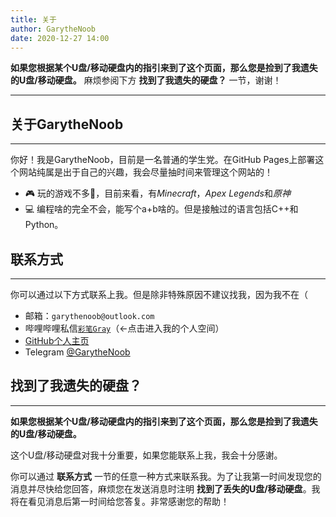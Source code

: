 ```yaml
---
title: 关于
author: GarytheNoob
date: 2020-12-27 14:00
---
```


**如果您根据某个U盘/移动硬盘内的指引来到了这个页面，那么您是捡到了我遗失的U盘/移动硬盘。**
麻烦参阅下方 **找到了我遗失的硬盘？** 一节，谢谢！

---

## 关于GarytheNoob

---

你好！我是GarytheNoob，目前是一名普通的学生党。在GitHub Pages上部署这个网站纯属是出于自己的兴趣，我会尽量抽时间来管理这个网站的！

- 🎮 玩的游戏不多🤔，目前来看，有*Minecraft*，*Apex Legends*和*原神*
- 💻 编程啥的完全不会，能写个a+b啥的。但是接触过的语言包括C++和Python。



## 联系方式

---

你可以通过以下方式联系上我。但是除非特殊原因不建议找我，因为我不在（

- 邮箱：`garythenoob@outlook.com`
- 哔哩哔哩私信[`彩笔Gray`](https://space.bilibili.com/448794782)（←点击进入我的个人空间）
- [GitHub个人主页](https://github.com/GarytheNoob)
- Telegram [@GarytheNoob](t.me/garythenoob)



## 找到了我遗失的硬盘？

---

**如果您根据某个U盘/移动硬盘内的指引来到了这个页面，那么您是捡到了我遗失的U盘/移动硬盘。**

这个U盘/移动硬盘对我十分重要，如果您能联系上我，我会十分感谢。

你可以通过 **联系方式** 一节的任意一种方式来联系我。为了让我第一时间发现您的消息并尽快给您回答，麻烦您在发送消息时注明 **找到了丢失的U盘/移动硬盘**。我将在看见消息后第一时间给您答复。非常感谢您的帮助！
